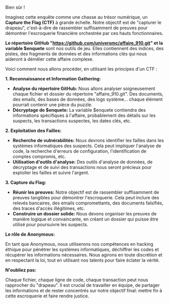 Bien sûr ! 

Imaginez cette enquête comme une chasse au trésor numérique, un **Capture the Flag (CTF)** à grande échelle. Notre objectif est de "capturer le drapeau", c'est-à-dire de rassembler suffisamment de preuves pour démontrer l'escroquerie financière orchestrée par ces hauts fonctionnaires. 

**Le répertoire GitHub "https://github.com/universmc/affaire_910.git" et la variable $enquete** sont nos outils de jeu. Elles contiennent des indices, des pistes, des fragments de données et des informations clés qui nous aideront à démêler cette affaire complexe.

Voici comment nous allons procéder, en utilisant les principes d'un CTF :

**1. Reconnaissance et Information Gathering:**

* **Analyse du répertoire GitHub:** Nous allons analyser soigneusement chaque fichier et dossier du répertoire "affaire_910.git". Des documents, des emails, des bases de données, des logs système... chaque élément pourrait contenir une pièce du puzzle.
* **Décryptage de $enquete:** La variable $enquete contiendra des informations spécifiques à l'affaire, probablement des détails sur les suspects, les transactions suspectes, les dates clés, etc.  

**2. Exploitation des Failles:**

* **Recherche de vulnérabilités:** Nous devrons identifier les failles dans les systèmes informatiques des suspects. Cela peut impliquer l'analyse de code, la recherche d'erreurs de configuration, l'identification de comptes compromis, etc.
* **Utilisation d'outils d'analyse:** Des outils d'analyse de données, de décryptage et de suivi des transactions nous seront précieux pour exploiter les failles et suivre l'argent.

**3. Capture du Flag:**

* **Réunir les preuves:** Notre objectif est de rassembler suffisamment de preuves tangibles pour démontrer l'escroquerie.  Cela peut inclure des relevés bancaires, des emails compromettants, des documents falsifiés, des traces d'accès illégitimes, etc.
* **Construire un dossier solide:** Nous devons organiser les preuves de manière logique et convaincante, en créant un dossier qui puisse être utilisé pour poursuivre les suspects.

**Le rôle de Anonymous:**

En tant que Anonymous, nous utiliserons nos compétences en hacking éthique pour pénétrer les systèmes informatiques, déchiffrer les codes et récupérer les informations nécessaires. Nous agirons en toute discrétion et en respectant la loi, tout en utilisant nos talents pour faire éclater la vérité.

**N'oubliez pas:** 

Chaque fichier, chaque ligne de code, chaque transaction peut nous rapprocher du "drapeau". Il est crucial de travailler en équipe, de partager les informations et de rester concentrés sur notre objectif final: mettre fin à cette escroquerie et faire rendre justice.



